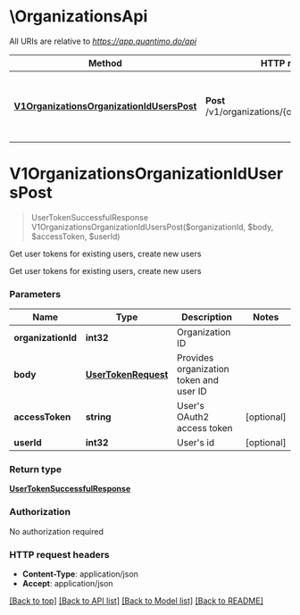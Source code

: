 # \OrganizationsApi

All URIs are relative to *https://app.quantimo.do/api*

Method | HTTP request | Description
------------- | ------------- | -------------
[**V1OrganizationsOrganizationIdUsersPost**](OrganizationsApi.md#V1OrganizationsOrganizationIdUsersPost) | **Post** /v1/organizations/{organizationId}/users | Get user tokens for existing users, create new users


# **V1OrganizationsOrganizationIdUsersPost**
> UserTokenSuccessfulResponse V1OrganizationsOrganizationIdUsersPost($organizationId, $body, $accessToken, $userId)

Get user tokens for existing users, create new users

Get user tokens for existing users, create new users


### Parameters

Name | Type | Description  | Notes
------------- | ------------- | ------------- | -------------
 **organizationId** | **int32**| Organization ID | 
 **body** | [**UserTokenRequest**](UserTokenRequest.md)| Provides organization token and user ID | 
 **accessToken** | **string**| User&#39;s OAuth2 access token | [optional] 
 **userId** | **int32**| User&#39;s id | [optional] 

### Return type

[**UserTokenSuccessfulResponse**](UserTokenSuccessfulResponse.md)

### Authorization

No authorization required

### HTTP request headers

 - **Content-Type**: application/json
 - **Accept**: application/json

[[Back to top]](#) [[Back to API list]](../README.md#documentation-for-api-endpoints) [[Back to Model list]](../README.md#documentation-for-models) [[Back to README]](../README.md)

